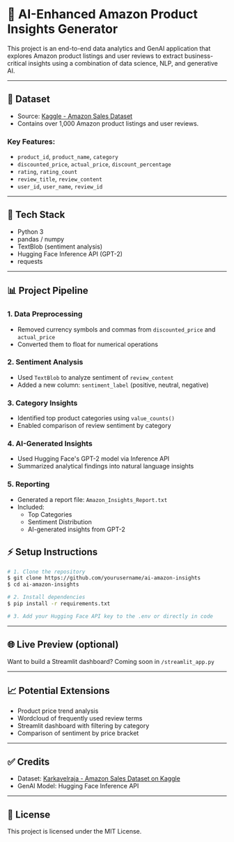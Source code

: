 # 🌟 AI-Enhanced Amazon Product Insights Generator

This project is an end-to-end data analytics and GenAI application that explores Amazon product listings and user reviews to extract business-critical insights using a combination of data science, NLP, and generative AI.

---

## 📂 Dataset
- Source: [Kaggle - Amazon Sales Dataset](https://www.kaggle.com/datasets/karkavelrajaj/amazon-sales-dataset)
- Contains over 1,000 Amazon product listings and user reviews.

### Key Features:
- `product_id`, `product_name`, `category`
- `discounted_price`, `actual_price`, `discount_percentage`
- `rating`, `rating_count`
- `review_title`, `review_content`
- `user_id`, `user_name`, `review_id`

---

## 🤖 Tech Stack
- Python 3
- pandas / numpy
- TextBlob (sentiment analysis)
- Hugging Face Inference API (GPT-2)
- requests

---

## 📊 Project Pipeline

### 1. Data Preprocessing
- Removed currency symbols and commas from `discounted_price` and `actual_price`
- Converted them to float for numerical operations

### 2. Sentiment Analysis
- Used `TextBlob` to analyze sentiment of `review_content`
- Added a new column: `sentiment_label` (positive, neutral, negative)

### 3. Category Insights
- Identified top product categories using `value_counts()`
- Enabled comparison of review sentiment by category

### 4. AI-Generated Insights
- Used Hugging Face's GPT-2 model via Inference API
- Summarized analytical findings into natural language insights

### 5. Reporting
- Generated a report file: `Amazon_Insights_Report.txt`
- Included:
  - Top Categories
  - Sentiment Distribution
  - AI-generated insights from GPT-2

## ⚡ Setup Instructions
```bash
# 1. Clone the repository
$ git clone https://github.com/yourusername/ai-amazon-insights
$ cd ai-amazon-insights

# 2. Install dependencies
$ pip install -r requirements.txt

# 3. Add your Hugging Face API key to the .env or directly in code
```

---

## 🌐 Live Preview (optional)
Want to build a Streamlit dashboard? Coming soon in `/streamlit_app.py`

---

## 📈 Potential Extensions
- Product price trend analysis
- Wordcloud of frequently used review terms
- Streamlit dashboard with filtering by category
- Comparison of sentiment by price bracket

---

## ✅ Credits
- Dataset: [Karkavelraja - Amazon Sales Dataset on Kaggle](https://www.kaggle.com/datasets/karkavelrajaj/amazon-sales-dataset)
- GenAI Model: Hugging Face Inference API

---

## 🚀 License
This project is licensed under the MIT License.

